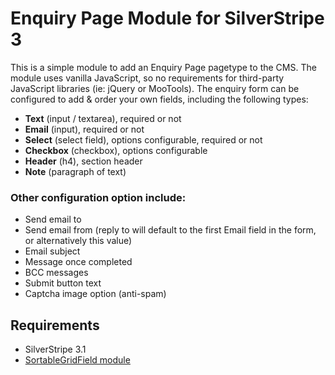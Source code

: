 Enquiry Page Module for SilverStripe 3
======================================
This is a simple module to add an Enquiry Page pagetype to the CMS.
The module uses vanilla JavaScript, so no requirements for third-party JavaScript libraries
(ie: jQuery or MooTools). The enquiry form can be configured to add &
order your own fields, including the following types:

* **Text** (input / textarea), required or not
* **Email** (input), required or not
* **Select** (select field), options configurable, required or not
* **Checkbox** (checkbox), options configurable
* **Header** (h4), section header
* **Note** (paragraph of text)

### Other configuration option include:
* Send email to
* Send email from (reply to will default to the first Email field in the form, or alternatively this value)
* Email subject
* Message once completed
* BCC messages
* Submit button text
* Captcha image option (anti-spam)

## Requirements
* SilverStripe 3.1
* [SortableGridField module](https://github.com/UndefinedOffset/SortableGridField)